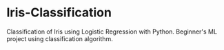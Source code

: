 # Iris-Classification
Classification of Iris using Logistic Regression with Python. Beginner's ML project using classification algorithm.  
